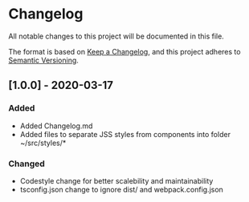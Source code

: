 # Changelog
All notable changes to this project will be documented in this file.

The format is based on [Keep a Changelog](https://keepachangelog.com/en/1.0.0/),
and this project adheres to [Semantic Versioning](https://semver.org/spec/v2.0.0.html).

## [1.0.0] - 2020-03-17
### Added
- Added Changelog.md
- Added files to separate JSS styles from components into folder ~/src/styles/* 

### Changed
- Codestyle change for better scalebility and maintainability
- tsconfig.json change to ignore dist/ and webpack.config.json


